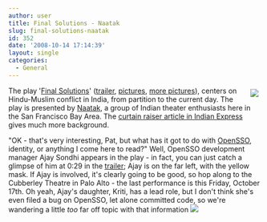 ```yaml
---
author: user
title: Final Solutions - Naatak
slug: final-solutions-naatak
id: 352
date: '2008-10-14 17:14:39'
layout: single
categories:
  - General
---
```


<span style="margin: 5px; float: right;">[![](http://blog.superpat.com/wp-content/uploads/2009/09/FinalSolutions.png)](http://www.naatak.com/current_event.htm)</span>

The play '[Final Solutions](http://www.naatak.com/current_event.htm)' ([trailer](http://www.youtube.com/watch?v=TgQmNOkQUJU), [pictures](http://podila.com/events/2008/Naatak-FinalSolutions-Preview), [more pictures](http://sbasumal.smugmug.com/gallery/6230080_3bjFD)), centers on Hindu-Muslim conflict in India, from partition to the current day. The play is presented by [Naatak](http://www.naatak.com/), a group of Indian theater enthusiasts here in the San Francisco Bay Area. The [curtain raiser article in Indian Express](http://www.naatak.com/Final%20Solutions/IndianExpressNaatakFinalsolutionsCurtainRaiser.pdf) gives much more background.

"OK - that's very interesting, Pat, but what has it got to do with [OpenSSO](http://opensso.org/), identity, or anything I come here to read?" Well, OpenSSO development manager Ajay Sondhi appears in the play - in fact, you can just catch a glimpse of him at 0:29 in the [trailer](http://www.youtube.com/watch?v=TgQmNOkQUJU); Ajay is on the far left, with the yellow mask. If Ajay is involved, it's clearly going to be good, so hop along to the Cubberley Theatre in Palo Alto - the last performance is this Friday, October 17th. Oh yeah, Ajay's daughter, Kriti, has a lead role, but I don't think she's even filed a bug on OpenSSO, let alone committed code, so we're wandering a little _too_ far off topic with that information ![](http://blogs.sun.com/images/smileys/wink.gif)